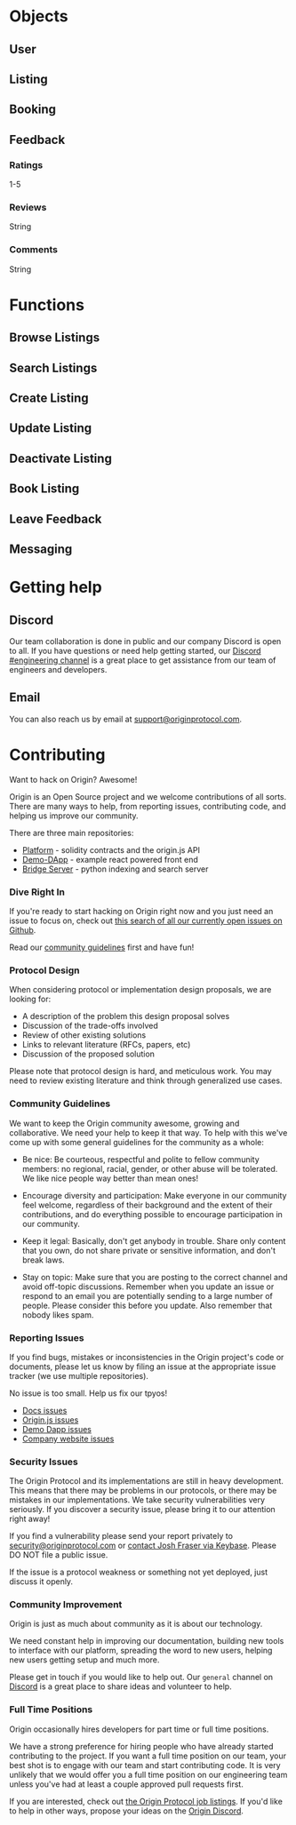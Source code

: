 # Objects

## User

## Listing

## Booking

## Feedback

### Ratings 

1-5 

### Reviews

String

### Comments

String

# Functions

## Browse Listings

## Search Listings

## Create Listing

## Update Listing

## Deactivate Listing

## Book Listing

## Leave Feedback

## Messaging

# Getting help

## Discord

Our team collaboration is done in public and our company Discord is open to all. If you have questions or need help getting started, our [Discord #engineering channel](https://www.originprotocol.com/discord) is a great place to get assistance from our team of engineers and developers.

## Email

You can also reach us by email at [support@originprotocol.com](mailto:support@originprotocol.com).

# Contributing

Want to hack on Origin? Awesome!

Origin is an Open Source project and we welcome contributions of all sorts.
There are many ways to help, from reporting issues, contributing code, and
helping us improve our community.

There are three main repositories:

- [Platform](https://github.com/OriginProtocol/platform) - solidity contracts and the origin.js API
- [Demo-DApp](https://github.com/OriginProtocol/demo-dapp) - example react powered front end 
- [Bridge Server](https://github.com/OriginProtocol/bridge-server) - python indexing and search server

### Dive Right In

If you're ready to start hacking on Origin right now and you just need an issue to focus on, check out [this search of all our currently open issues on Github](https://github.com/search?utf8=%E2%9C%93&q=user%3AOriginProtocol+is%3Aopen+&type=Issues).

Read our [community guidelines](#community-guidelines) first and have fun!

### Protocol Design

When considering protocol or implementation design proposals, we are looking for:

- A description of the problem this design proposal solves
- Discussion of the trade-offs involved
- Review of other existing solutions
- Links to relevant literature (RFCs, papers, etc)
- Discussion of the proposed solution

Please note that protocol design is hard, and meticulous work. You may need to review existing literature and think through generalized use cases.

### Community Guidelines

We want to keep the Origin community awesome, growing and collaborative. We need your help to keep it that way. To help with this we've come up with some general guidelines for the community as a whole:

- Be nice: Be courteous, respectful and polite to fellow community members: no regional, racial, gender, or other abuse will be tolerated. We like nice people way better than mean ones!

- Encourage diversity and participation: Make everyone in our community feel welcome, regardless of their background and the extent of their contributions, and do everything possible to encourage participation in our community.

- Keep it legal: Basically, don't get anybody in trouble. Share only content that you own, do not share private or sensitive information, and don't break laws.

- Stay on topic: Make sure that you are posting to the correct channel and avoid off-topic discussions. Remember when you update an issue or respond to an email you are potentially sending to a large number of people. Please consider this before you update. Also remember that nobody likes spam.

### Reporting Issues

If you find bugs, mistakes or inconsistencies in the Origin project's code or
documents, please let us know by filing an issue at the appropriate issue
tracker (we use multiple repositories). 

<aside class="notice">
No issue is too small. Help us fix our tpyos!
</aside>

 - [Docs issues](https://github.com/OriginProtocol/docs/issues)
 - [Origin.js issues](https://github.com/OriginProtocol/origin-js/issues)
 - [Demo Dapp issues](https://github.com/OriginProtocol/demo-dapp/issues)
 - [Company website issues](https://github.com/OriginProtocol/company-website/issues)

### Security Issues

The Origin Protocol and its implementations are still in heavy development. This means that there may be problems in our protocols, or there may be mistakes in our implementations. We take security vulnerabilities very seriously. If you discover a security issue, please bring it to our attention right away!

If you find a vulnerability please send your report privately to [security@originprotocol.com](mailto:security@originprotocol.com) or [contact Josh Fraser via Keybase](https://keybase.io/joshfraser). Please DO NOT file a public issue.

If the issue is a protocol weakness or something not yet deployed, just discuss it openly.

### Community Improvement

Origin is just as much about community as it is about our technology.

We need constant help in improving our documentation, building new tools to interface with our platform, spreading the word to new users, helping new users getting setup and much more.

Please get in touch if you would like to help out. Our `general` channel on [Discord](#discord) is a great place to share ideas and volunteer to help.

### Full Time Positions

Origin occasionally hires developers for part time or full time positions. 

We have a strong preference for hiring people who have already started contributing to the project. If you want a full time position on our team, your best shot is to engage with our team and start contributing code. It is very unlikely that we would offer you a full time position on our engineering team unless you've had at least a couple approved pull requests first. 

If you are interested, check out [the Origin Protocol job listings](https://angel.co/originprotocol/jobs). If you'd like to help in other ways, propose your ideas on the [Origin Discord](#discord).
